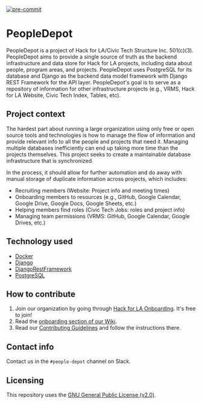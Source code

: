 [![pre-commit](https://img.shields.io/badge/pre--commit-enabled-brightgreen?logo=pre-commit&logoColor=white)](https://github.com/pre-commit/pre-commit)

# PeopleDepot

PeopleDepot is a project of Hack for LA/Civic Tech Structure Inc. 501(c)(3). PeopleDepot aims to provide a single source of truth as the backend infrastructure and data store for Hack for LA projects, including data about people, program areas, and projects. PeopleDepot uses PostgreSQL for its database and Django as the backend data model framework with Django REST Framework for the API layer. PeopleDepot's goal is to serve as a repository of information for other infrastructure projects (e.g., VRMS, Hack for LA Website, Civic Tech Index, Tables, etc).

## Project context

The hardest part about running a large organization using only free or open source tools and technologies is how to manage the flow of information and provide relevant info to all the people and projects that need it. Managing multiple databases inefficiently can end up taking more time than the projects themselves. This project seeks to create a maintainable database infrastructure that is synchronized.

In the process, it should allow for further automation and do away with manual storage of duplicate information across projects, which includes:

- Recruiting members (Website: Project info and meeting times)
- Onboarding members to resources (e.g., GitHub, Google Calendar, Google Drive, Google Docs, Google Sheets, etc.)
- Helping members find roles (Civic Tech Jobs: roles and project info)
- Managing team permissions (VRMS: GitHub, Google Calendar, Google Drives, etc.)

## Technology used

- [Docker][docker-docs]
- [Django][django-docs]
- [DjangoRestFramework][drf-docs]
- [PostgreSQL][postgres-docs]

## How to contribute

1. Join our organization by going through [Hack for LA Onboarding][hfla onboarding]. It's free to join!
1. Read the [onboarding section of our Wiki](https://github.com/hackforla/peopledepot/wiki/Technical-Onboarding-for-Developers).
1. Read our [Contributing Guidelines][contributing] and follow the instructions there.

## Contact info

Contact us in the `#people-depot` channel on Slack.

## Licensing

This repository uses the [GNU General Public License (v2.0)][licensing].

<!-- References section -->

[contributing]: http://hackforla.github.io/peopledepot/contributing/
[django-docs]: https://docs.djangoproject.com/
[docker-docs]: https://www.postgresql.org/docs/
[drf-docs]: https://www.django-rest-framework.org/tutorial/quickstart/
[hfla onboarding]: https://www.hackforla.org/getting-started
[licensing]: ./LICENSE
[postgres-docs]: https://www.postgresql.org/docs/
